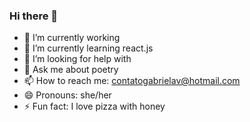 ### Hi there 👋

- 🔭 I’m currently working
- 🌱 I’m currently learning react.js
- 🤔 I’m looking for help with 
- 💬 Ask me about poetry
- 📫 How to reach me: contatogabrielav@hotmail.com
- 😄 Pronouns: she/her
- ⚡ Fun fact: I love pizza with honey 

